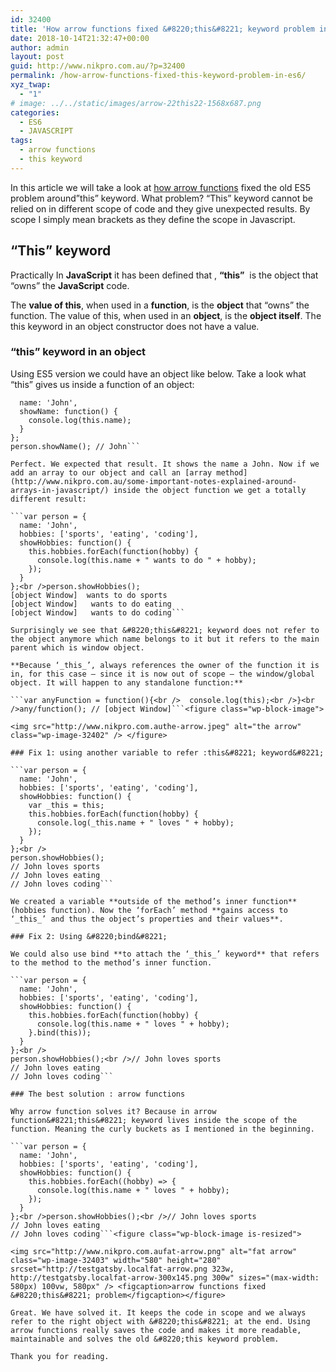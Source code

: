 ```yaml
---
id: 32400
title: 'How arrow functions fixed &#8220;this&#8221; keyword problem in ES6?'
date: 2018-10-14T21:32:47+00:00
author: admin
layout: post
guid: http://www.nikpro.com.au/?p=32400
permalink: /how-arrow-functions-fixed-this-keyword-problem-in-es6/
xyz_twap:
  - "1"
# image: ../../static/images/arrow-22this22-1568x687.png
categories:
  - ES6
  - JAVASCRIPT
tags:
  - arrow functions
  - this keyword
---
```

In this article we will take a look at [how arrow functions](http://www.nikpro.com.au/some-arrow-function-benefits-with-examples-explained/) fixed the old ES5 problem around&#8221;this&#8221; keyword. What problem? &#8220;This&#8221; keyword cannot be relied on in different scope of code and they give unexpected results. By scope I simply mean brackets as they define the scope in Javascript.

## &#8220;This&#8221; keyword

Practically In **JavaScript** it has been defined that , **&#8220;this&#8221;**  is the object that &#8220;owns&#8221; the **JavaScript** code. 

The **value of this**, when used in a **function**, is the **object** that &#8220;owns&#8221; the function. The value of this, when used in an **object**, is the **object itself**. The this keyword in an object constructor does not have a value.

### &#8220;this&#8221; keyword in an object

Using ES5 version we could have an object like below. Take a look what &#8220;this&#8221; gives us inside a function of an object:

```var person = {
  name: 'John',
  showName: function() {
    console.log(this.name);
  }
};
person.showName(); // John```

Perfect. We expected that result. It shows the name a John. Now if we add an array to our object and call an [array method](http://www.nikpro.com.au/some-important-notes-explained-around-arrays-in-javascript/) inside the object function we get a totally different result:

```var person = {
  name: 'John',
  hobbies: ['sports', 'eating', 'coding'],
  showHobbies: function() {
    this.hobbies.forEach(function(hobby) {
      console.log(this.name + " wants to do " + hobby);
    });
  }
};<br />person.showHobbies();
[object Window]  wants to do sports
[object Window]   wants to do eating
[object Window]   wants to do coding```

Surprisingly we see that &#8220;this&#8221; keyword does not refer to the object anymore which name belongs to it but it refers to the main parent which is window object.

**Because ‘_this_’, always references the owner of the function it is in, for this case — since it is now out of scope — the window/global object. It will happen to any standalone function:**

```var anyFunction = function(){<br />  console.log(this);<br />}<br />any/function(); // [object Window]```<figure class="wp-block-image">

<img src="http://www.nikpro.com.authe-arrow.jpeg" alt="the arrow" class="wp-image-32402" /> </figure> 

### Fix 1: using another variable to refer :this&#8221; keyword&#8221;

```var person = {
  name: 'John',
  hobbies: ['sports', 'eating', 'coding'],
  showHobbies: function() {
    var _this = this;
    this.hobbies.forEach(function(hobby) {
      console.log(_this.name + " loves " + hobby); 
    });
  }
};<br />
person.showHobbies();
// John loves sports
// John loves eating
// John loves coding```

We created a variable **outside of the method’s inner function** (hobbies function). Now the ‘forEach’ method **gains access to ‘_this_’ and thus the object’s properties and their values**. 

### Fix 2: Using &#8220;bind&#8221;

We could also use bind **to attach the ‘_this_’ keyword** that refers to the method to the method’s inner function.

```var person = {
  name: 'John',
  hobbies: ['sports', 'eating', 'coding'],
  showHobbies: function() {
    this.hobbies.forEach(function(hobby) {
      console.log(this.name + " loves " + hobby);
    }.bind(this));
  }
};<br />
person.showHobbies();<br />// John loves sports
// John loves eating
// John loves coding```

### The best solution : arrow functions

Why arrow function solves it? Because in arrow function&#8221;this&#8221; keyword lives inside the scope of the function. Meaning the curly buckets as I mentioned in the beginning.

```var person = {
  name: 'John',
  hobbies: ['sports', 'eating', 'coding'],
  showHobbies: function() {
    this.hobbies.forEach((hobby) => {
      console.log(this.name + " loves " + hobby);
    });
  }
};<br />person.showHobbies();<br />// John loves sports
// John loves eating
// John loves coding```<figure class="wp-block-image is-resized">

<img src="http://www.nikpro.com.aufat-arrow.png" alt="fat arrow" class="wp-image-32403" width="580" height="280" srcset="http://testgatsby.localfat-arrow.png 323w, http://testgatsby.localfat-arrow-300x145.png 300w" sizes="(max-width: 580px) 100vw, 580px" /> <figcaption>arrow functions fixed &#8220;this&#8221; problem</figcaption></figure> 

Great. We have solved it. It keeps the code in scope and we always refer to the right object with &#8220;this&#8221; at the end. Using arrow functions really saves the code and makes it more readable, maintainable and solves the old &#8220;this keyword problem. 

Thank you for reading.